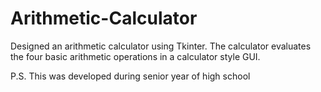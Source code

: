 # Arithmetic-Calculator
Designed an arithmetic calculator using Tkinter. The calculator evaluates the four basic arithmetic operations in a calculator style GUI.

P.S. This was developed during senior year of high school
